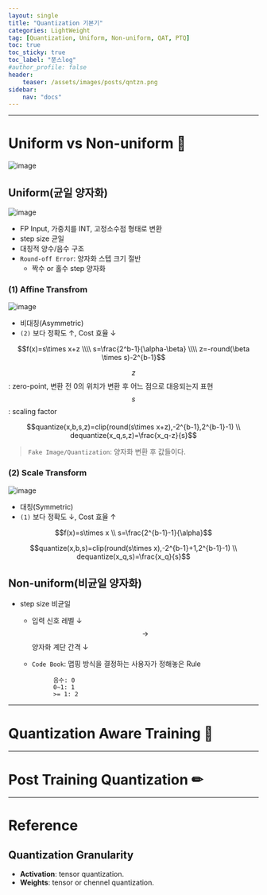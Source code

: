 ```yaml
---
layout: single
title: "Quantization 기본기"
categories: LightWeight
tag: [Quantization, Uniform, Non-uniform, QAT, PTQ]
toc: true
toc_sticky: true
toc_label: "쭌스log"
#author_profile: false
header:
    teaser: /assets/images/posts/qntzn.png
sidebar:
    nav: "docs"
---
```


****
# Uniform vs Non-uniform 🙌
![image](https://user-images.githubusercontent.com/39285147/218532636-6bfaf954-949f-4ff8-8530-051745fbec47.png)

## Uniform(균일 양자화)
![image](https://user-images.githubusercontent.com/39285147/218531666-6fe2cb58-736c-4fad-b449-2138d85f9ccc.png)

- FP Input, 가중치를 INT, 고정소수점 형태로 변환
- step size 균일
- 대칭적 양수/음수 구조
- `Round-off Error`: 양자화 스텝 크기 절반
    - 짝수 or 홀수 step 양자화

### (1) Affine Transfrom
![image](https://user-images.githubusercontent.com/39285147/218533664-d0255d17-a412-43c3-aa51-e9405c16ab99.png)

- 비대칭(Asymmetric)
- `(2)` 보다 정확도 ↑, Cost 효율 ↓


$$f(x)=s\times x+z \\\\ s=\frac{2^b-1}{\alpha-\beta} \\\\ z=-round(\beta \times s)-2^{b-1}$$

$$z$$: zero-point, 변환 전 0의 위치가 변환 후 어느 점으로 대응되는지 표현
$$s$$: scaling factor

$$quantize(x,b,s,z)=clip(round(s\times x+z),-2^{b-1},2^{b-1}-1) \\  dequantize(x_q,s,z)=\frac{x_q-z}{s}$$

> `Fake Image/Quantization`: 양자화 변환 후 값들이다.

### (2) Scale Transform
![image](https://user-images.githubusercontent.com/39285147/218533713-ffa45cd5-e3e4-43e9-8074-7e2d231e4f3d.png)

- 대칭(Symmetric)
- `(1)` 보다 정확도 ↓, Cost 효율 ↑

$$f(x)=s\times x \\ s=\frac{2^{b-1}-1}{\alpha}$$

$$quantize(x,b,s)=clip(round(s\times x),-2^{b-1}+1,2^{b-1}-1) \\ dequantize(x_q,s)=\frac{x_q}{s}$$

## Non-uniform(비균일 양자화)
- step size 비균일
    - 입력 신호 레벨 ↓ $$\rightarrow$$ 양자화 계단 간격 ↓
    - `Code Book`: 맵핑 방식을 결정하는 사용자가 정해놓은 Rule 

                음수: 0
                0~1: 1
                >= 1: 2

****
# Quantization Aware Training 💜


****
# Post Training Quantization ✏

****
# Reference
## Quantization Granularity
- **Activation**: tensor quantization.
- **Weights**: tensor or chennel quantization.

